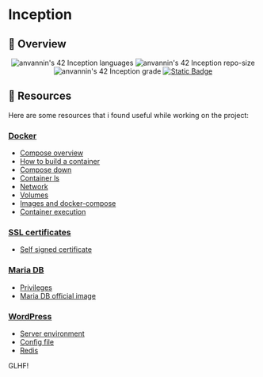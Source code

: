 # Inception

## 📖 Overview

<p align="center">
	<img alt="anvannin's 42 Inception languages" src="https://img.shields.io/github/languages/top/star-child-0/inception?color=red">
	<img alt="anvannin's 42 Inception repo-size" src="https://img.shields.io/github/repo-size/star-child-0/inception?color=green">
	<img alt="anvannin's 42 Inception grade" src="https://img.shields.io/badge/Firenze-%25-success?style-fleat&logo=42">
	<a href="./en.subject.pdf">
		<img alt="Static Badge" src="https://img.shields.io/badge/Subject-v.2-teal">
	</a>
</p>


## 🔖 Resources

Here are some resources that i found useful while working on the project:

### [Docker](https://www.docker.com/)
- [Compose overview](https://docs.docker.com/compose/reference/)
- [How to build a container](https://docs.docker.com/compose/compose-file/build/)
- [Compose down](https://docs.docker.com/reference/cli/docker/compose/down/)
- [Container ls](https://docs.docker.com/reference/cli/docker/container/ls/)
- [Network](https://docs.docker.com/network/)
- [Volumes](https://docs.docker.com/storage/volumes/)
- [Images and docker-compose](https://dockerlabs.collabnix.com/beginners/difference-compose-dockerfile.html)
- [Container execution](https://docs.docker.com/reference/cli/docker/container/exec/)

### [SSL certificates](https://www.cloudflare.com/learning/ssl/what-is-an-ssl-certificate/)
- [Self signed certificate](https://www.virtuozzo.com/application-platform-docs/self-signed-ssl/)

### [Maria DB](https://mariadb.org/about/)
- [Privileges](https://phoenixnap.com/kb/how-to-create-mariadb-user-grant-privileges)
- [Maria DB official image](https://hub.docker.com/_/mariadb)

### [WordPress](https://wordpress.com/)
- [Server environment](https://make.wordpress.org/hosting/handbook/server-environment/#php-extensions)
- [Config file](https://developer.wordpress.org/apis/wp-config-php/)
- [Redis](https://wordpress.org/plugins/redis-cache/#description)

GLHF!
